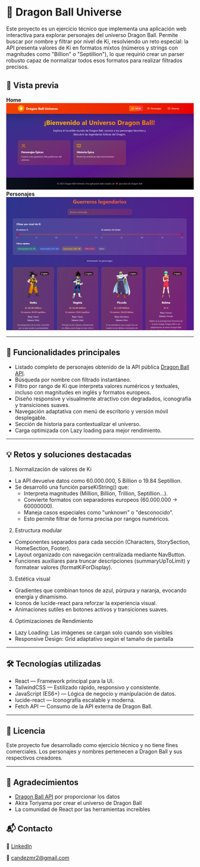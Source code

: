 # 🐉 Dragon Ball Universe

Este proyecto es un ejercicio técnico que implementa una aplicación web interactiva para explorar personajes del universo Dragon Ball.
Permite buscar por nombre y filtrar por nivel de Ki, resolviendo un reto especial:
la API presenta valores de Ki en formatos mixtos (números y strings con magnitudes como "Billion" o "Septillion"), lo que requirió crear un parser robusto capaz de normalizar todos esos formatos para realizar filtrados precisos.

## 📸 Vista previa

**Home**
![Vista previa del proyecto, página principal](/public/dragon-ball1.png)
**Personajes**
![Vista previa del proyecto, página de personajes](/public/dragon-ball2.png)

---

## 🚀 Funcionalidades principales

- Listado completo de personajes obtenido de la API pública [Dragon Ball API](https://web.dragonball-api.com/documentation).
- Búsqueda por nombre con filtrado instantáneo.
- Filtro por rango de Ki que interpreta valores numéricos y textuales, incluso con magnitudes en inglés y formatos europeos.
- Diseño responsive y visualmente atractivo con degradados, iconografía y transiciones suaves.
- Navegación adaptativa con menú de escritorio y versión móvil desplegable.
- Sección de historia para contextualizar el universo.
- Carga optimizada con Lazy loading para mejor rendimiento.

---

## 💡 Retos y soluciones destacadas

1. Normalización de valores de Ki

- La API devuelve datos como 60.000.000, 5 Billion o 19.84 Septillion.
- Se desarrolló una función parseKiString() que:
  - Interpreta magnitudes (Million, Billion, Trillion, Septillion…).
  - Convierte formatos con separadores europeos (60.000.000 → 60000000).
  - Maneja casos especiales como "unknown" o "desconocido".
  - Esto permite filtrar de forma precisa por rangos numéricos.

2. Estructura modular

- Componentes separados para cada sección (Characters, StorySection, HomeSection, Footer).
- Layout organizado con navegación centralizada mediante NavButton.
- Funciones auxiliares para truncar descripciones (summaryUpToLimit) y formatear valores (formatKiForDisplay).

3. Estética visual

- Gradientes que combinan tonos de azul, púrpura y naranja, evocando energía y dinamismo.
- Iconos de lucide-react para reforzar la experiencia visual.
- Animaciones sutiles en botones activos y transiciones suaves.

4. Optimizaciones de Rendimiento

- Lazy Loading: Las imágenes se cargan solo cuando son visibles
- Responsive Design: Grid adaptativo según el tamaño de pantalla

---

## 🛠️ Tecnologías utilizadas

- React — Framework principal para la UI.
- TailwindCSS — Estilizado rápido, responsivo y consistente.
- JavaScript (ES6+) — Lógica de negocio y manipulación de datos.
- lucide-react — Iconografía escalable y moderna.
- Fetch API — Consumo de la API externa de Dragon Ball.

---

## 📜 Licencia

Este proyecto fue desarrollado como ejercicio técnico y no tiene fines comerciales.
Los personajes y nombres pertenecen a Dragon Ball y sus respectivos creadores.

---

## 🙏 Agradecimientos

- [Dragon Ball API](https://web.dragonball-api.com/documentation) por proporcionar los datos
- Akira Toriyama por crear el universo de Dragon Ball
- La comunidad de React por las herramientas increíbles

## 📬 Contacto

💼 [LinkedIn](www.linkedin.com/in/cande-zamora-125301349)

📧 candezmr2@gmail.com
